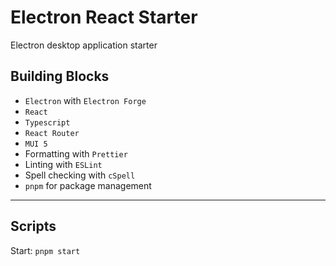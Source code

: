 # Electron React Starter

Electron desktop application starter

## Building Blocks

- `Electron` with `Electron Forge`
- `React`
- `Typescript`
- `React Router`
- `MUI 5`
- Formatting with `Prettier`
- Linting with `ESLint`
- Spell checking with `cSpell`
- `pnpm` for package management

---

## Scripts

Start: `pnpm start`
